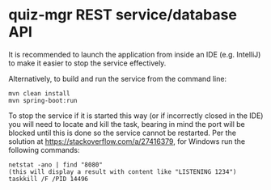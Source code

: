 # quiz-mgr REST service/database API

It is recommended to launch the application from inside an IDE (e.g. IntelliJ) to make it easier to stop the service effectively.

Alternatively, to build and run the service from the command line:

```
mvn clean install
mvn spring-boot:run
```

To stop the service if it is started this way (or if incorrectly closed in the IDE) you will need to locate and kill the task, bearing in mind the port will be blocked until this is done so the service cannot be restarted. Per the solution at https://stackoverflow.com/a/27416379, for Windows run the following commands:

```
netstat -ano | find "8080"
(this will display a result with content like "LISTENING 1234")
taskkill /F /PID 14496
```

